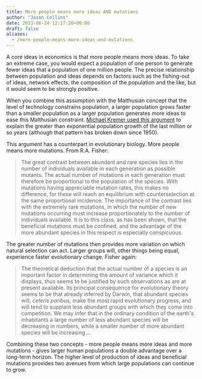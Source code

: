 ```yaml
---
title: More people means more ideas AND mutations
author: "Jason Collins"
date: 2013-06-24 12:17:20+00:00
draft: false
aliases:
  - /more-people-means-more-ideas-and-mutations
---
```


A core ideas in economics is that more people means more ideas. To take an extreme case, you would expect a population of one person to generate fewer ideas that a population of one million people. The precise relationship between population and ideas depends on factors such as the fishing-out of ideas, network effects, the composition of the population and the like, but it would seem to be strongly positive.

When you combine this assumption with the Malthusian concept that the level of technology constrains population, a larger population grows faster than a smaller population as a larger population generates more ideas to ease this Malthusian constraint. [Michael Kremer used this argument](https://www.jasoncollins.blog/more-people-more-ideas-in-the-long-run/) to explain the greater than exponential population growth of the last million or so years (although that pattern has broken down since 1950).

This argument has a counterpart in evolutionary biology. More people means more mutations. From R.A. Fisher:

>The great contrast between abundant and rare species lies in the number of individuals available in each generation as possible mutants. The actual number of mutations in each generation must therefore be proportional to the population of the species. With mutations having appreciable mutation rates, this makes no difference, for these will reach an equilibrium with counterselection at the same proportional incidence. The importance of the contrast lies with the extremely rare mutations, in which the number of new mutations occurring must increase proportionately to the number of individuals available. It is to this class, as has been shown, that the beneficial mutations must be confined, and the advantage of the more abundant species in this respect is especially conspicuous.

The greater number of mutations then provides more variation on which natural selection can act. Larger groups will, other things being equal, experience faster evolutionary change. Fisher again:

>The theoretical deduction that the actual number of a species is an important factor in determining the amount of variance which it displays, thus seems to be justified by such observations as are at present available. Its principal consequence for evolutionary theory seems to be that already inferred by Darwin, that abundant species will, _ceteris paribus_, make the most rapid evolutionary progress, and will tend to supplant less abundant groups with which they come into competition. We may infer that in the ordinary condition of the earth's inhabitants a large number of less abundant species will be decreasing in numbers, while a smaller number of more abundant species will be increasing ...

Combining these two concepts - more people means more ideas and more mutations - gives larger human populations a double advantage over a long-term horizon. The higher level of production of ideas and beneficial mutations provides two avenues from which large populations can continue to grow.
